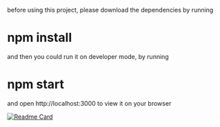 before using this project, please download the dependencies by running

# npm install

and then you could run it on developer mode, by running

# npm start

and open http://localhost:3000 to view it on your browser

[![Readme Card](https://github-readme-stats.vercel.app/api/pin/?username=padepokanpenguin&show_owner=true&repo=todolist-course)](https://github.com/padepokanpenguin/)
